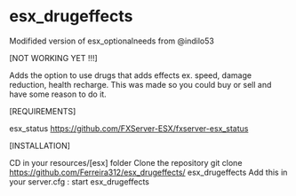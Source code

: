# esx_drugeffects

Modifided version of esx_optionalneeds from @indilo53

[NOT WORKING YET !!!]

Adds the option to use drugs that adds effects ex. speed, damage reduction, health recharge.
This was made so you could buy or sell and have some reason to do it.


[REQUIREMENTS]

esx_status https://github.com/FXServer-ESX/fxserver-esx_status

[INSTALLATION]

CD in your resources/[esx] folder
Clone the repository
git clone https://github.com/Ferreira312/esx_drugeffects/ esx_drugeffects
Add this in your server.cfg :
start esx_drugeffects
